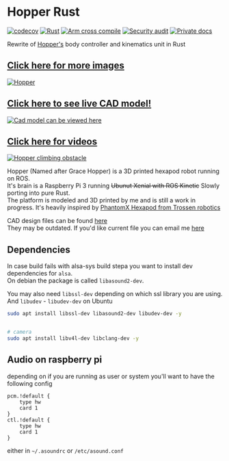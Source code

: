 # Hopper Rust

[![codecov](https://codecov.io/gh/dmweis/hopper_rust/branch/main/graph/badge.svg)](https://codecov.io/gh/dmweis/hopper_rust)
[![Rust](https://github.com/dmweis/hopper_rust/workflows/Rust/badge.svg)](https://github.com/dmweis/hopper_rust/actions)
[![Arm cross compile](https://github.com/dmweis/hopper_rust/actions/workflows/arm-cross-compile.yml/badge.svg)](https://github.com/dmweis/hopper_rust/actions/workflows/arm-cross-compile.yml)
[![Security audit](https://github.com/dmweis/hopper_rust/workflows/Security%20audit/badge.svg)](https://github.com/dmweis/hopper_rust/actions)
[![Private docs](https://github.com/dmweis/hopper_rust/workflows/Deploy%20Docs%20to%20GitHub%20Pages/badge.svg)](https://davidweis.dev/hopper_rust/hopper_rust/index.html)

Rewrite of [Hopper's](https://github.com/dmweis/Hopper_ROS) body controller and kinematics unit in Rust

## [Click here for more images](https://davidweis.dev/robotics/2019/09/21/HopperGallery2019.html)

[![Hopper](https://github.com/dmweis/Hopper_ROS/raw/master/images/ucreate_pretty.JPG)](https://davidweis.dev/robotics/2019/09/21/HopperGallery2019.html)

## [Click here to see live CAD model!](https://davidweis.dev/robotics/2019/06/22/HopperModels.html)

[![Cad model can be viewed here](https://github.com/dmweis/Hopper_ROS/raw/master/images/hopper_cad.jpg)](https://davidweis.dev/robotics/2019/06/22/HopperModels.html)

## [Click here for videos](https://www.youtube.com/playlist?list=PL2rJqSX7Z5cFj5UM5ozf1wcm_McQg75ch)

[![Hopper climbing obstacle](https://img.youtube.com/vi/faWG_BYd5a0/0.jpg)](https://www.youtube.com/playlist?list=PL2rJqSX7Z5cFj5UM5ozf1wcm_McQg75ch)

Hopper (Named after Grace Hopper) is a 3D printed hexapod robot running on ROS.  
It's brain is a Raspberry Pi 3 running ~~Ubunut Xenial with ROS Kinetic~~ Slowly porting into pure Rust.  
The platform is modeled and 3D printed by me and is still a work in progress. It's heavily inspired by [PhantomX Hexapod from Trossen robotics](http://www.trossenrobotics.com/phantomx-ax-hexapod.aspx)

CAD design files can be found [here](https://github.com/dmweis/hopper_design)  
They may be outdated. If you'd like current file you can email me [here](mailto:dweis7@gmail.com)

## Dependencies

In case build fails with alsa-sys build stepa you want to install dev dependencies for `alsa`.  
On debian the package is called `libasound2-dev`.  

You may also need `libssl-dev` depending on which ssl library you are using.  
And `libudev` - `libudev-dev` on Ubuntu

```bash
sudo apt install libssl-dev libasound2-dev libudev-dev -y


# camera
sudo apt install libv4l-dev libclang-dev -y
```

## Audio on raspberry pi

depending on if you are running as user or system you'll want to have the following config

```shell
pcm.!default {
    type hw
    card 1
}
ctl.!default {
    type hw
    card 1
}
```

either in `~/.asoundrc` or `/etc/asound.conf`
